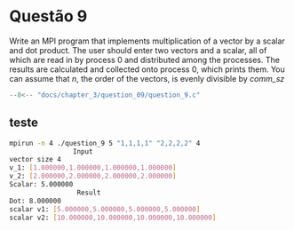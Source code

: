 # Questão 9

Write an MPI program that implements multiplication of a vector by a scalar and dot product. The user should enter two vectors and a scalar, all of which are read in by process 0 and distributed among the processes. The results are calculated and collected onto process 0, which prints them. You can assume that $n$, the order of the vectors, is evenly divisible by _comm_sz_


``` c title="question_9.c"
--8<-- "docs/chapter_3/question_09/question_9.c"
```

## teste
```bash
mpirun -n 4 ./question_9 5 "1,1,1,1" "2,2,2,2" 4
                Input
vector size 4
v_1: [1.000000,1.000000,1.000000,1.000000]
v_2: [2.000000,2.000000,2.000000,2.000000]
Scalar: 5.000000
                 Result
Dot: 8.000000
scalar v1: [5.000000,5.000000,5.000000,5.000000]
scalar v2: [10.000000,10.000000,10.000000,10.000000]
```
